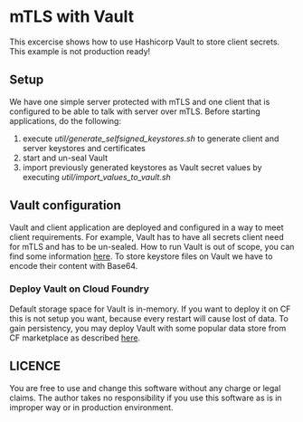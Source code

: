 # mTLS with Vault

This excercise shows how to use Hashicorp Vault to store client secrets. This example is not production ready!

## Setup
We have one simple server protected with mTLS and one client that is configured to be able to talk with server over mTLS.
Before starting applications, do the following:
1. execute _util/generate_selfsigned_keystores.sh_ to generate client and server keystores and certificates
2. start and un-seal Vault
3. import previously generated keystores as Vault secret values by executing _util/import_values_to_vault.sh_

## Vault configuration

Vault and client application are deployed and configured in a way to meet client requirements. For example,
Vault has to have all secrets client need for mTLS and has to be un-sealed. How to run Vault is out of scope, you can
find some information [here][1]. To store keystore files on Vault we have to encode their content with Base64.

### Deploy Vault on Cloud Foundry

Default storage space for Vault is in-memory. If you want to deploy it on CF this is not setup you want, because 
every restart will cause lost of data. To gain persistency, you may deploy Vault with some popular data store 
from CF marketplace as described [here][2].

## LICENCE
You are free to use and change this software without any charge or legal claims. The author takes no responsibility
if you use this software as is in improper way or in production environment.

[1]: http://cloud.spring.io/spring-cloud-vault/spring-cloud-vault-config.html
[2]: https://github.com/making/cf-vault